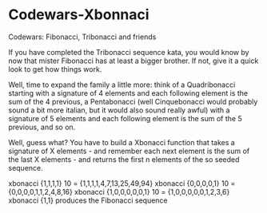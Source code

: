 # Codewars-Xbonnaci
Codewars: Fibonacci, Tribonacci and friends

If you have completed the Tribonacci sequence kata, you would know by now that mister Fibonacci has at least a bigger brother. 
If not, give it a quick look to get how things work.

Well, time to expand the family a little more: think of a Quadribonacci starting with a signature of 4 elements and each following element is the sum of the 4 previous, a Pentabonacci (well Cinquebonacci would probably sound a bit more italian, but it would also sound really awful) with a signature of 5 elements and each following element is the sum of the 5 previous, and so on.

Well, guess what? You have to build a Xbonacci function that takes a signature of X elements - and remember each next element is the sum of the last X elements - and returns the first n elements of the so seeded sequence.

xbonacci {1,1,1,1} 10 = {1,1,1,1,4,7,13,25,49,94}
xbonacci {0,0,0,0,1} 10 = {0,0,0,0,1,1,2,4,8,16}
xbonacci {1,0,0,0,0,0,1} 10 = {1,0,0,0,0,0,1,2,3,6}
xbonacci {1,1} produces the Fibonacci sequence
